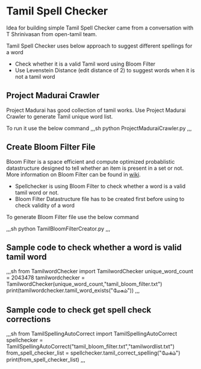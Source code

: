 # Tamil Spell Checker

Idea for building simple Tamil Spell Checker came from a conversation with T Shrinivasan from open-tamil team. 

Tamil Spell Checker uses below approach to suggest different spellings for a word

- Check whether it is a valid Tamil word using Bloom Filter
- Use Levenstein Distance (edit distance of 2) to suggest words when it is not a tamil word 

## Project Madurai Crawler

Project Madurai has good collection of tamil works. Use Project Madurai Crawler to generate Tamil unique word list. 

To run it use the below command 
,,,sh
python ProjectMaduraiCrawler.py
,,,

## Create Bloom Filter File 

Bloom Filter is a space efficient and compute optimized probablistic datastructure designed to tell whether an item is present in a set or not. More information on Bloom Filter can be found in [wiki](https://en.wikipedia.org/wiki/Bloom_filter).

- Spellchecker is using Bloom Filter to check whether a word is a valid tamil word or not. 
- Bloom Filter Datastructure file has to be created first before using to check validity of a word 

To generate Bloom Filter file use the below command 

,,,sh
python TamilBloomFilterCreator.py
,,,

## Sample code to check whether a word is valid tamil word

,,,sh
from TamilwordChecker import TamilwordChecker
unique_word_count = 2043478
tamilwordchecker = TamilwordChecker(unique_word_count,"tamil_bloom_filter.txt")
print(tamilwordchecker.tamil_word_exists("மேகம்"))
,,,

## Sample code to check get spell check corrections 

,,,sh
from TamilSpellingAutoCorrect import TamilSpellingAutoCorrect
spellchecker  = TamilSpellingAutoCorrect("tamil_bloom_filter.txt","tamilwordlist.txt")
from_spell_checker_list = spellchecker.tamil_correct_spelling("மேக்ம்")
print(from_spell_checker_list)
,,,



